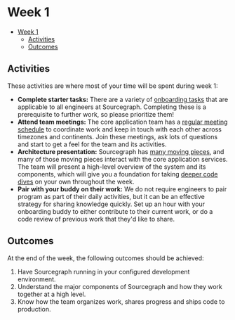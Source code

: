 # Week 1

- [Week 1](#week-1)
  - [Activities](#activities)
  - [Outcomes](#outcomes)

## Activities

These activities are where most of your time will be spent during week 1:

- **Complete starter tasks:** There are a variety of [onboarding tasks](https://about.sourcegraph.com/handbook/engineering/onboarding#starter-tasks) that are applicable to all engineers at Sourcegraph. Completing these is a prerequisite to further work, so please prioritize them!
- **Attend team meetings:** The core application team has a [regular meeting schedule](https://about.sourcegraph.com/handbook/engineering/core-application#processes) to coordinate work and keep in touch with each other across timezones and continents. Join these meetings, ask lots of questions and start to get a feel for the team and its activities.
- **Architecture presentation:** Sourcegraph has [many moving pieces](https://docs.sourcegraph.com/dev/background-information/architecture), and many of those moving pieces interact with the core application services. The team will present a high-level overview of the system and its components, which will give you a foundation for taking [deeper code dives](index.md#service-tours) on your own throughout the week.
- **Pair with your buddy on their work:** We do not require engineers to pair program as part of their daily activities, but it can be an effective strategy for sharing knowledge quickly. Set up an hour with your onboarding buddy to either contribute to their current work, or do a code review of previous work that they'd like to share.

## Outcomes

At the end of the week, the following outcomes should be achieved:

1. Have Sourcegraph running in your configured development environment.
2. Understand the major components of Sourcegraph and how they work together at a high level.
3. Know how the team organizes work, shares progress and ships code to production.
